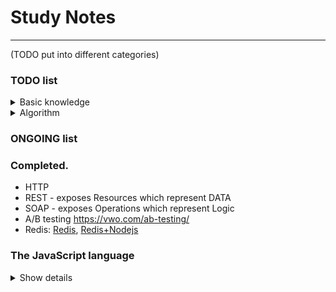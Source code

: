 # Study Notes
---
(TODO put into different categories)

### TODO list
<details>
  <summary>
    Basic knowledge
  </summary>
  
* CURL
* HTTP 2.0 (Bidirectional) https://http2.github.io/faq/
  - HPACK Header compression
  - Server-side resource pushing
  - Multiplexing via streams and frames
  - Client/server prioritization
* HTTPS
* Socket
* SSL / OpenSSL
* Web Latency
* TCP
* UDP
* IP
* (QUIC protocol)
* Microservices https://www.youtube.com/watch?v=CZ3wIuvmHeM

</details>

<details>
  <summary>
    Algorithm
  </summary>
  TBD
</details>

### ONGOING list


### Completed.
* HTTP 
* REST - exposes Resources which represent DATA
* SOAP - exposes Operations which represent Logic
* A/B testing https://vwo.com/ab-testing/
* Redis: [Redis](https://www.youtube.com/watch?v=Hbt56gFj998), [Redis+Nodejs](https://www.youtube.com/watch?v=9S-mphgE5fA)

### The JavaScript language
<details>
  <summary>
    Show details
  </summary>
  
```javascript
// get content as markdown format from this page https://javascript.info/
const textContent = (Object.values(document.querySelectorAll('.list__item'))).map( (e) => {
  let out = `##### ${e.querySelector('.list__link').textContent} \n`;
  e.querySelectorAll('.list-sub__link').forEach( (sub) => {
    out += `* [${sub.textContent}](${sub.href}) \n`;
  });
  return out;
});
console.log(textContent.toString());
```
<details>
  <summary>
    Show details
  </summary>
  
##### An introduction
* [An Introduction to JavaScript](https://javascript.info/intro)
* [Code editors](https://javascript.info/code-editors)
* [Developer console](https://javascript.info/devtools)
##### JavaScript Fundamentals
* [Hello, world!](https://javascript.info/hello-world)
* [Code structure](https://javascript.info/structure)
* [The modern mode, "use strict"](https://javascript.info/strict-mode)
* [Variables](https://javascript.info/variables)
* [Data types](https://javascript.info/types)
* [Type Conversions](https://javascript.info/type-conversions)
* [Operators](https://javascript.info/operators)
* [Comparisons](https://javascript.info/comparison)
* [Interaction: alert, prompt, confirm](https://javascript.info/alert-prompt-confirm)
* [Conditional operators: if, '?'](https://javascript.info/ifelse)
* [Logical operators](https://javascript.info/logical-operators)
* [Loops: while and for](https://javascript.info/while-for)
* [The "switch" statement](https://javascript.info/switch)
* [Functions](https://javascript.info/function-basics)
* [Function expressions and arrows](https://javascript.info/function-expressions-arrows)
* [JavaScript specials](https://javascript.info/javascript-specials)
##### Code quality
* [Debugging in Chrome](https://javascript.info/debugging-chrome)
* [Coding style](https://javascript.info/coding-style)
* [Comments](https://javascript.info/comments)
* [Ninja code](https://javascript.info/ninja-code)
* [Automated testing with mocha](https://javascript.info/testing-mocha)
* [Polyfills](https://javascript.info/polyfills)
##### Objects: the basics
* [Objects](https://javascript.info/object)
* [Garbage collection](https://javascript.info/garbage-collection)
* [Symbol type](https://javascript.info/symbol)
* [Object methods, "this"](https://javascript.info/object-methods)
* [Object to primitive conversion](https://javascript.info/object-toprimitive)
* [Constructor, operator "new"](https://javascript.info/constructor-new)
##### Data types
* [Methods of primitives](https://javascript.info/primitives-methods)
* [Numbers](https://javascript.info/number)
* [Strings](https://javascript.info/string)
* [Arrays](https://javascript.info/array)
* [Array methods](https://javascript.info/array-methods)
* [Iterables](https://javascript.info/iterable)
* [Map, Set, WeakMap and WeakSet](https://javascript.info/map-set-weakmap-weakset)
* [Object.keys, values, entries](https://javascript.info/keys-values-entries)
* [Destructuring assignment](https://javascript.info/destructuring-assignment)
* [Date and time](https://javascript.info/date)
* [JSON methods, toJSON](https://javascript.info/json)
##### Advanced working with functions
* [Recursion and stack](https://javascript.info/recursion)
* [Rest parameters and spread operator](https://javascript.info/rest-parameters-spread-operator)
* [Closure](https://javascript.info/closure)
* [The old "var"](https://javascript.info/var)
* [Global object](https://javascript.info/global-object)
* [Function object, NFE](https://javascript.info/function-object)
* [The "new Function" syntax](https://javascript.info/new-function)
* [Scheduling: setTimeout and setInterval](https://javascript.info/settimeout-setinterval)
* [Decorators and forwarding, call/apply](https://javascript.info/call-apply-decorators)
* [Function binding](https://javascript.info/bind)
* [Currying and partials](https://javascript.info/currying-partials)
* [Arrow functions revisited](https://javascript.info/arrow-functions)
##### Objects, classes, inheritance
* [Property flags and descriptors](https://javascript.info/property-descriptors)
* [Property getters and setters](https://javascript.info/property-accessors)
* [Prototypal inheritance](https://javascript.info/prototype-inheritance)
* [F.prototype](https://javascript.info/function-prototype)
* [Native prototypes](https://javascript.info/native-prototypes)
* [Methods for prototypes](https://javascript.info/prototype-methods)
* [Class patterns](https://javascript.info/class-patterns)
* [Classes](https://javascript.info/class)
* [Class inheritance, super](https://javascript.info/class-inheritance)
* [Class checking: "instanceof"](https://javascript.info/instanceof)
* [Mixins](https://javascript.info/mixins)
##### Error handling
* [Error handling, "try..catch"](https://javascript.info/try-catch)
* [Custom errors, extending Error](https://javascript.info/custom-errors)
##### Document
* [Browser environment, specs](https://javascript.info/browser-environment)
* [DOM tree](https://javascript.info/dom-nodes)
* [Walking the DOM](https://javascript.info/dom-navigation)
* [Searching: getElement* and querySelector*](https://javascript.info/searching-elements-dom)
* [Node properties: type, tag and contents](https://javascript.info/basic-dom-node-properties)
* [Attributes and properties](https://javascript.info/dom-attributes-and-properties)
* [Modifying the document](https://javascript.info/modifying-document)
* [Styles and classes](https://javascript.info/styles-and-classes)
* [Element size and scrolling](https://javascript.info/size-and-scroll)
* [Window sizes and scrolling](https://javascript.info/size-and-scroll-window)
* [Coordinates](https://javascript.info/coordinates)
##### Introduction into Events
* [Introduction to browser events](https://javascript.info/introduction-browser-events)
* [Bubbling and capturing](https://javascript.info/bubbling-and-capturing)
* [Event delegation](https://javascript.info/event-delegation)
* [Browser default actions](https://javascript.info/default-browser-action)
* [Dispatching custom events](https://javascript.info/dispatch-events)
##### Events in details
* [Mouse events basics](https://javascript.info/mouse-events-basics)
* [Moving: mouseover/out, mouseenter/leave](https://javascript.info/mousemove-mouseover-mouseout-mouseenter-mouseleave)
* [Drag'n'Drop with mouse events](https://javascript.info/mouse-drag-and-drop)
* [Keyboard: keydown and keyup](https://javascript.info/keyboard-events)
* [Scrolling](https://javascript.info/onscroll)
* [Page lifecycle: DOMContentLoaded, load, beforeunload, unload](https://javascript.info/onload-ondomcontentloaded)
* [Resource loading: onload and onerror](https://javascript.info/onload-onerror)
##### Forms, controls
* [Form properties and methods](https://javascript.info/form-elements)
* [Focusing: focus/blur](https://javascript.info/focus-blur)
* [Events: change, input, cut, copy, paste](https://javascript.info/events-change-input)
* [Form submission: event and method submit](https://javascript.info/forms-submit)
##### Animation
* [Bezier curve](https://javascript.info/bezier-curve)
* [CSS-animations](https://javascript.info/css-animations)
* [JavaScript animations](https://javascript.info/js-animation)
##### Frames and windows
* [Popups and window methods](https://javascript.info/popup-windows)
* [Cross-window communication](https://javascript.info/cross-window-communication)
* [The clickjacking attack](https://javascript.info/clickjacking)
##### Regular expressions
* [Patterns and flags](https://javascript.info/regexp-introduction)
* [Methods of RegExp and String](https://javascript.info/regexp-methods)
* [Character classes](https://javascript.info/regexp-character-classes)
* [Escaping, special characters](https://javascript.info/regexp-escaping)
* [Sets and ranges [...]](https://javascript.info/regexp-character-sets-and-ranges)
* [The unicode flag](https://javascript.info/regexp-unicode)
* [Quantifiers +, *, ? and {n}](https://javascript.info/regexp-quantifiers)
* [Greedy and lazy quantifiers](https://javascript.info/regexp-greedy-and-lazy)
* [Capturing groups](https://javascript.info/regexp-groups)
* [Backreferences: \n and $n](https://javascript.info/regexp-backreferences)
* [Alternation (OR) |](https://javascript.info/regexp-alternation)
* [String start ^ and finish $](https://javascript.info/regexp-anchors)
* [Multiline mode, flag "m"](https://javascript.info/regexp-multiline-mode)
* [Lookahead (in progress)](https://javascript.info/regexp-lookahead)
* [Infinite backtracking problem](https://javascript.info/regexp-infinite-backtracking-problem)
##### Promises, async/await
* [Introduction: callbacks](https://javascript.info/callbacks)
* [Promise](https://javascript.info/promise-basics)
* [Promises chaining](https://javascript.info/promise-chaining)
* [Promise API](https://javascript.info/promise-api)
* [Async/await](https://javascript.info/async-await)

</details>


